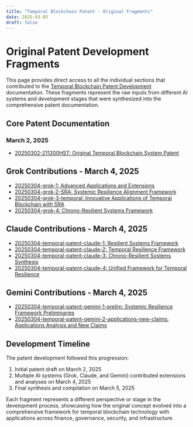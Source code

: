 ```yaml
---
title: "Temporal Blockchain Patent - Original Fragments"
date: 2025-03-05
draft: false
---
```


# Original Patent Development Fragments

This page provides direct access to all the individual sections that contributed to the [Temporal Blockchain Patent Development](/temporal-blockchain-patent/) documentation. These fragments represent the raw inputs from different AI systems and development stages that were synthesized into the comprehensive patent documentation.

## Core Patent Documentation

### March 2, 2025
* [20250302-211200HST: Original Temporal Blockchain System Patent](/sections/20250302-211200hst/)

## Grok Contributions - March 4, 2025

* [20250304-grok-1: Advanced Applications and Extensions](/sections/20250304-grok-1/)
* [20250304-grok-2-SRA: Systemic Resilience Alignment Framework](/sections/20250304-grok-2-sra/)
* [20250304-grok-3-temporal: Innovative Applications of Temporal Blockchain with SRA](/sections/20250304-grok-3-temporal/)
* [20250304-grok-4: Chrono-Resilient Systems Framework](/sections/20250304-grok-4/)

## Claude Contributions - March 4, 2025

* [20250304-temporal-patent-claude-1: Resilient Systems Framework](/sections/20250304-temporal-patent-claude-1/)
* [20250304-temporal-patent-claude-2: Temporal Resilience Framework](/sections/20250304-temporal-patent-claude-2/)
* [20250304-temporal-patent-claude-3: Chrono-Resilient Systems Synthesis](/sections/20250304-temporal-patent-claude-3/)
* [20250304-temporal-patent-claude-4: Unified Framework for Temporal Resilience](/sections/20250304-temporal-patent-claude-4/)

## Gemini Contributions - March 4, 2025

* [20250304-temporal-patent-gemini-1-prelim: Systemic Resilience Framework Preliminaries](/sections/20250304-temporal-patent-gemini-1-prelim/)
* [20250304-temporal-patent-gemini-2-applications-new-claims: Applications Analysis and New Claims](/sections/20250304-temporal-patent-gemini-2-applications-new-claims/)

## Development Timeline

The patent development followed this progression:
1. Initial patent draft on March 2, 2025
2. Multiple AI systems (Grok, Claude, and Gemini) contributed extensions and analyses on March 4, 2025
3. Final synthesis and compilation on March 5, 2025

Each fragment represents a different perspective or stage in the development process, showcasing how the original concept evolved into a comprehensive framework for temporal blockchain technology with applications across finance, governance, security, and infrastructure.